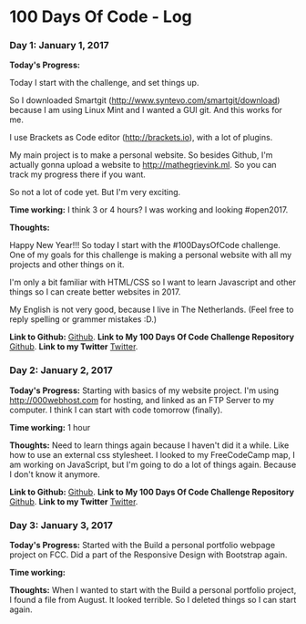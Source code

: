 # 100 Days Of Code - Log

### Day 1: January 1, 2017

**Today's Progress:** 

Today I start with the challenge, and set things up. 

So I downloaded Smartgit (http://www.syntevo.com/smartgit/download) because I am using Linux Mint and I wanted a GUI git. And this works for me. 

I use Brackets as Code editor (http://brackets.io), with a lot of plugins. 

My main project is to make a personal website. So besides Github, I'm actually gonna upload a website to http://mathegrievink.ml.
So you can track my progress there if you want.

So not a lot of code yet. But I'm very exciting.

**Time working:**
I think 3 or 4 hours? I was working and looking #open2017.

**Thoughts:** 

Happy New Year!!!
So today I start with the #100DaysOfCode challenge.
One of my goals for this challenge is making a personal website with all my projects and other things on it. 

I'm only a bit familiar with HTML/CSS so I want to learn Javascript and other things so I can create better websites in 2017. 

My English is not very good, because I live in The Netherlands. (Feel free to reply spelling or grammer mistakes :D.)


**Link to Github:** [Github](https://github.com/Mathingss).
**Link to My 100 Days Of Code Challenge Repository** [Github](https://github.com/Mathingss/My-100-Days-Of-Code-Challenge).
**Link to my Twitter** [Twitter](https://twitter.com/Mathe_Grievink).

### Day 2: January 2, 2017

**Today's Progress:**
Starting with basics of my website project. I'm using http://000webhost.com for hosting, and linked as an FTP Server to my computer. I think I can start with code tomorrow (finally).

**Time working:**
1 hour

**Thoughts:**
Need to learn things again because I haven't did it a while. Like how to use an external css stylesheet. I looked to my FreeCodeCamp map, I am working on JavaScript, but I'm going to do a lot of things again. Because I don't know it anymore. 

**Link to Github:** [Github](https://github.com/Mathingss).
**Link to My 100 Days Of Code Challenge Repository** [Github](https://github.com/Mathingss/My-100-Days-Of-Code-Challenge).
**Link to my Twitter** [Twitter](https://twitter.com/Mathe_Grievink).

### Day 3: January 3, 2017
**Today's Progress:**
Started with the Build a personal portfolio webpage project on FCC. Did a part of the Responsive Design with Bootstrap again.

**Time working:**

**Thoughts:**
When I wanted to start with the Build a personal portfolio project, I found a file from August. It looked terrible. So I deleted things so I can start again.
